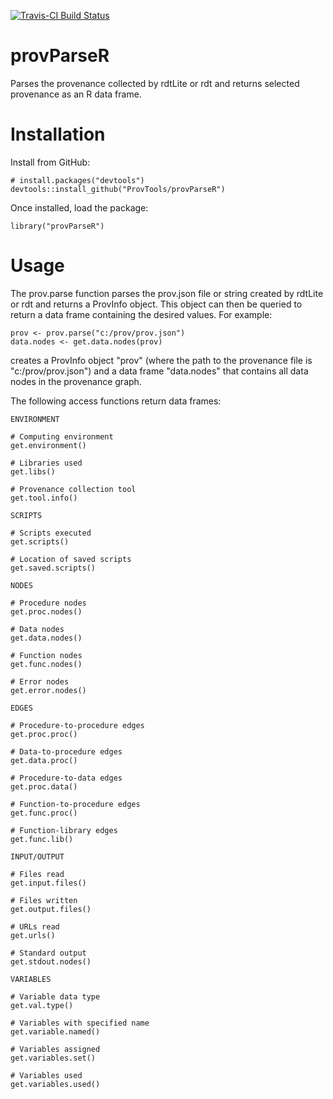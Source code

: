 [![Travis-CI Build Status](https://travis-ci.org/ProvTools/provParseR.svg?branch=master)](https://travis-ci.org/ProvTools/provParseR)

# provParseR

Parses the provenance collected by rdtLite or rdt and returns selected provenance as an R data frame.


# Installation
Install from GitHub:
```{r}
# install.packages("devtools")
devtools::install_github("ProvTools/provParseR")
```
Once installed, load the package:
```{r}
library("provParseR")
```


# Usage
The prov.parse function parses the prov.json file or string created by rdtLite or rdt and returns a ProvInfo object. This object can then be queried to return a data frame containing the desired values. For example:

```{r}
prov <- prov.parse("c:/prov/prov.json")
data.nodes <- get.data.nodes(prov)
```
creates a ProvInfo object "prov" (where the path to the provenance file is "c:/prov/prov.json") and a data frame "data.nodes" that contains all data nodes in the provenance graph.

The following access functions return data frames:

```{r}
ENVIRONMENT

# Computing environment
get.environment()

# Libraries used
get.libs()

# Provenance collection tool
get.tool.info()

SCRIPTS

# Scripts executed
get.scripts()

# Location of saved scripts
get.saved.scripts()

NODES

# Procedure nodes
get.proc.nodes()

# Data nodes
get.data.nodes()

# Function nodes
get.func.nodes()

# Error nodes
get.error.nodes()

EDGES

# Procedure-to-procedure edges
get.proc.proc()

# Data-to-procedure edges
get.data.proc()

# Procedure-to-data edges
get.proc.data()

# Function-to-procedure edges
get.func.proc()

# Function-library edges
get.func.lib()

INPUT/OUTPUT

# Files read
get.input.files()

# Files written
get.output.files()

# URLs read
get.urls()

# Standard output
get.stdout.nodes()

VARIABLES

# Variable data type
get.val.type()

# Variables with specified name
get.variable.named()

# Variables assigned
get.variables.set()

# Variables used
get.variables.used()

```
